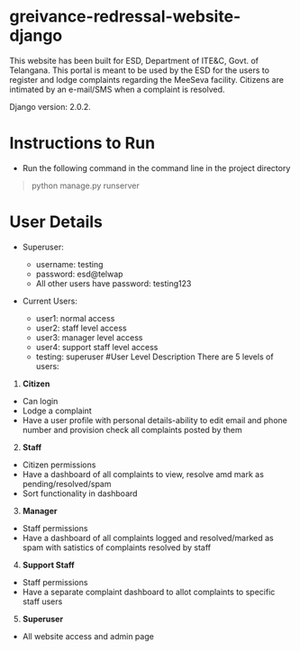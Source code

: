 # greivance-redressal-website-django
This website has been built for ESD, Department of ITE&C, Govt. of Telangana. This portal is meant to be used by the ESD for the users to register and lodge complaints regarding the MeeSeva facility. Citizens are intimated by an e-mail/SMS when a complaint is resolved.

Django version: 2.0.2.
# Instructions to Run
- Run the following command in the command line in the project directory 
> python manage.py runserver
# User Details
- Superuser:
  - username: testing
  - password: esd@telwap
  - All other users have password: testing123

- Current Users:
  - user1: normal access
  - user2: staff level access
  - user3: manager level access
  - user4: support staff level access
  - testing: superuser
#User Level Description
There are 5 levels of users:
1. **Citizen**
  - Can login
  - Lodge a complaint
  - Have a user profile with personal details-ability to edit email and phone number and provision check all complaints posted by them

2. **Staff**
  - Citizen permissions
  - Have a dashboard of all complaints to view, resolve amd mark as pending/resolved/spam
  - Sort functionality in dashboard

3. **Manager**
  - Staff permissions
  - Have a dashboard of all complaints logged and resolved/marked as spam with satistics of complaints resolved by staff

4. **Support Staff**
  - Staff permissions
  - Have a separate complaint dashboard to allot complaints to specific staff users

5. **Superuser**
  - All website access and admin page
